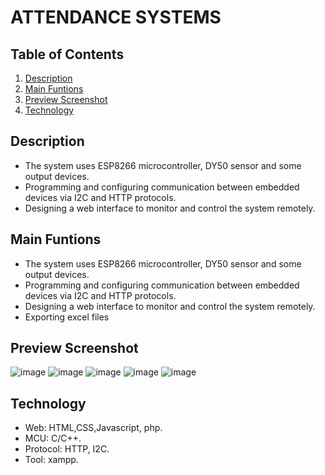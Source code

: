 # ATTENDANCE SYSTEMS

## Table of Contents
1. [Description](#Description)
2. [Main Funtions](#Main-Funtions)
3. [Preview Screenshot](#Preview-Screenshot)
4. [Technology](#Technology)

## Description
- The system uses ESP8266 microcontroller, DY50 sensor and some output devices.
- Programming and configuring communication between embedded devices via I2C and HTTP protocols.
- Designing a web interface to monitor and control the system remotely.

## Main Funtions
- The system uses ESP8266 microcontroller, DY50 sensor and some output devices.
- Programming and configuring communication between embedded devices via I2C and HTTP protocols.
- Designing a web interface to monitor and control the system remotely.
- Exporting excel files

## Preview Screenshot
![image](https://github.com/user-attachments/assets/445933de-fa36-4cbd-a2f8-d4a2a99371d3)
![image](https://github.com/user-attachments/assets/57931dc1-868c-4de3-8801-46c66c3f8e37)
![image](https://github.com/user-attachments/assets/aa153cb0-81b5-497f-b81c-958f5a7cff5a)
![image](https://github.com/user-attachments/assets/ca57630d-0db0-4b75-8480-f569cdc86024)
![image](https://github.com/user-attachments/assets/87e7b62a-755d-4740-8c27-8a24d269e076)

## Technology
- Web: HTML,CSS,Javascript, php.
- MCU: C/C++.
- Protocol: HTTP, I2C.
- Tool: xampp.
